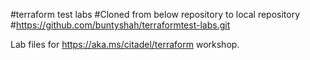 #terraform test labs
#Cloned from below repository to local repository
#https://github.com/buntyshah/terraformtest-labs.git

Lab files for https://aka.ms/citadel/terraform workshop.